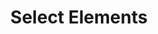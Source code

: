 ---
layout: page
title: Select Elements
permalink: /selenium/lessons/selectelements.html
description: "How to interaction with a select element in Selenium WebDriver"
comments: true
signoff: true
redirect_to:
  - https://automationintesting.com/selenium/lessons/selectelements.html
---